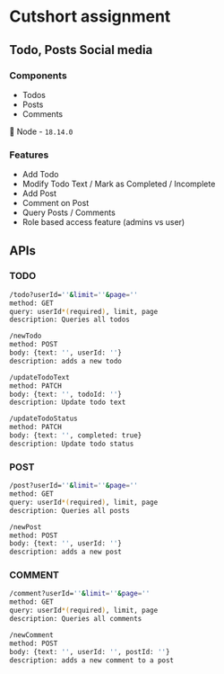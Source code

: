 # Cutshort assignment

## Todo, Posts Social media

### Components

- Todos
- Posts
- Comments

🚀 Node - `18.14.0`

### Features

- Add Todo
- Modify Todo Text / Mark as Completed / Incomplete
- Add Post
- Comment on Post
- Query Posts / Comments
- Role based access feature (admins vs user)

## APIs

### TODO

```sh
/todo?userId=''&limit=''&page=''
method: GET
query: userId*(required), limit, page
description: Queries all todos
```

```sh
/newTodo
method: POST
body: {text: '', userId: ''}
description: adds a new todo
```

```sh
/updateTodoText
method: PATCH
body: {text: '', todoId: ''}
description: Update todo text
```

```sh
/updateTodoStatus
method: PATCH
body: {text: '', completed: true}
description: Update todo status
```

### POST

```sh
/post?userId=''&limit=''&page=''
method: GET
query: userId*(required), limit, page
description: Queries all posts
```

```sh
/newPost
method: POST
body: {text: '', userId: ''}
description: adds a new post
```

### COMMENT

```sh
/comment?userId=''&limit=''&page=''
method: GET
query: userId*(required), limit, page
description: Queries all comments
```

```sh
/newComment
method: POST
body: {text: '', userId: '', postId: ''}
description: adds a new comment to a post
```
